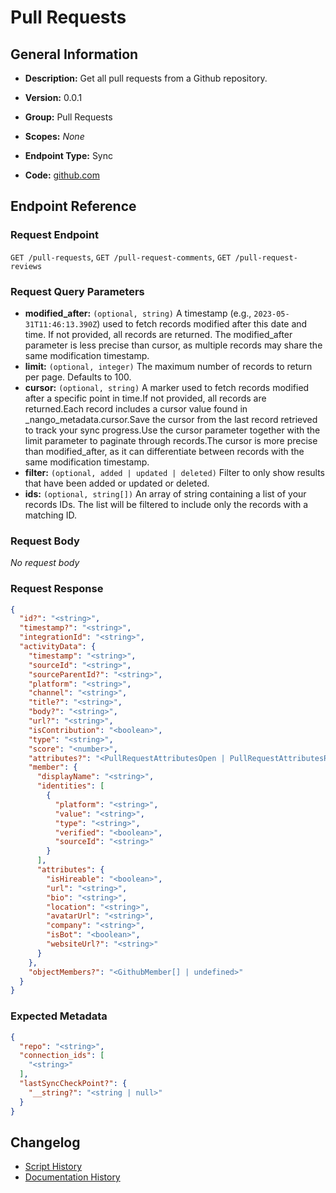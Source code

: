 <!-- BEGIN GENERATED CONTENT -->
# Pull Requests

## General Information

- **Description:** Get all pull requests from a Github repository.

- **Version:** 0.0.1
- **Group:** Pull Requests
- **Scopes:** _None_
- **Endpoint Type:** Sync
- **Code:** [github.com](https://github.com/NangoHQ/integration-templates/tree/main/integrations/github/syncs/pull-requests.ts)


## Endpoint Reference

### Request Endpoint

`GET /pull-requests`, `GET /pull-request-comments`, `GET /pull-request-reviews`

### Request Query Parameters

- **modified_after:** `(optional, string)` A timestamp (e.g., `2023-05-31T11:46:13.390Z`) used to fetch records modified after this date and time. If not provided, all records are returned. The modified_after parameter is less precise than cursor, as multiple records may share the same modification timestamp.
- **limit:** `(optional, integer)` The maximum number of records to return per page. Defaults to 100.
- **cursor:** `(optional, string)` A marker used to fetch records modified after a specific point in time.If not provided, all records are returned.Each record includes a cursor value found in _nango_metadata.cursor.Save the cursor from the last record retrieved to track your sync progress.Use the cursor parameter together with the limit parameter to paginate through records.The cursor is more precise than modified_after, as it can differentiate between records with the same modification timestamp.
- **filter:** `(optional, added | updated | deleted)` Filter to only show results that have been added or updated or deleted.
- **ids:** `(optional, string[])` An array of string containing a list of your records IDs. The list will be filtered to include only the records with a matching ID.

### Request Body

_No request body_

### Request Response

```json
{
  "id?": "<string>",
  "timestamp?": "<string>",
  "integrationId": "<string>",
  "activityData": {
    "timestamp": "<string>",
    "sourceId": "<string>",
    "sourceParentId?": "<string>",
    "platform": "<string>",
    "channel": "<string>",
    "title?": "<string>",
    "body?": "<string>",
    "url?": "<string>",
    "isContribution": "<boolean>",
    "type": "<string>",
    "score": "<number>",
    "attributes?": "<PullRequestAttributesOpen | PullRequestAttributesReviewed>",
    "member": {
      "displayName": "<string>",
      "identities": [
        {
          "platform": "<string>",
          "value": "<string>",
          "type": "<string>",
          "verified": "<boolean>",
          "sourceId": "<string>"
        }
      ],
      "attributes": {
        "isHireable": "<boolean>",
        "url": "<string>",
        "bio": "<string>",
        "location": "<string>",
        "avatarUrl": "<string>",
        "company": "<string>",
        "isBot": "<boolean>",
        "websiteUrl?": "<string>"
      }
    },
    "objectMembers?": "<GithubMember[] | undefined>"
  }
}
```

### Expected Metadata

```json
{
  "repo": "<string>",
  "connection_ids": [
    "<string>"
  ],
  "lastSyncCheckPoint?": {
    "__string?": "<string | null>"
  }
}
```

## Changelog

- [Script History](https://github.com/NangoHQ/integration-templates/commits/main/integrations/github/syncs/pull-requests.ts)
- [Documentation History](https://github.com/NangoHQ/integration-templates/commits/main/integrations/github/syncs/pull-requests.md)

<!-- END  GENERATED CONTENT -->

